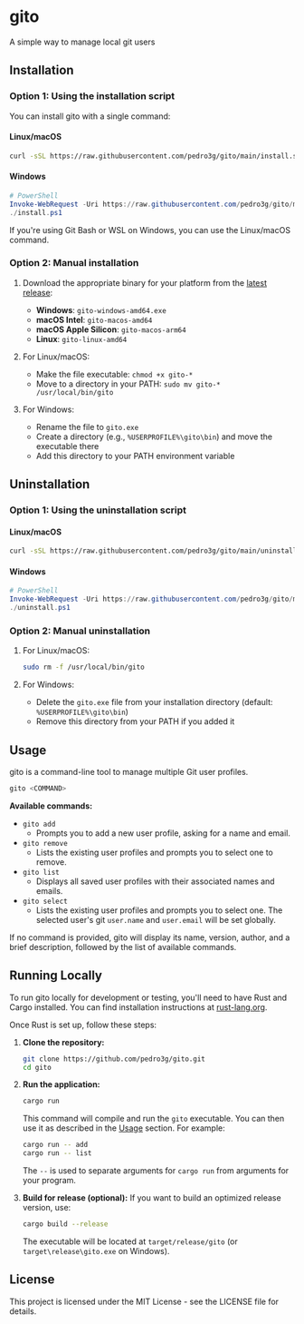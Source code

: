 # gito

A simple way to manage local git users

## Installation

### Option 1: Using the installation script

You can install gito with a single command:

#### Linux/macOS
```bash
curl -sSL https://raw.githubusercontent.com/pedro3g/gito/main/install.sh | bash
```

#### Windows
```powershell
# PowerShell
Invoke-WebRequest -Uri https://raw.githubusercontent.com/pedro3g/gito/main/install.ps1 -OutFile install.ps1
./install.ps1
```

If you're using Git Bash or WSL on Windows, you can use the Linux/macOS command.

### Option 2: Manual installation

1. Download the appropriate binary for your platform from the [latest release](https://github.com/pedro3g/gito/releases/latest):
   - **Windows**: `gito-windows-amd64.exe`
   - **macOS Intel**: `gito-macos-amd64`
   - **macOS Apple Silicon**: `gito-macos-arm64`
   - **Linux**: `gito-linux-amd64`

2. For Linux/macOS:
   - Make the file executable: `chmod +x gito-*`
   - Move to a directory in your PATH: `sudo mv gito-* /usr/local/bin/gito`

3. For Windows:
   - Rename the file to `gito.exe`
   - Create a directory (e.g., `%USERPROFILE%\gito\bin`) and move the executable there
   - Add this directory to your PATH environment variable

## Uninstallation

### Option 1: Using the uninstallation script

#### Linux/macOS
```bash
curl -sSL https://raw.githubusercontent.com/pedro3g/gito/main/uninstall.sh | bash
```

#### Windows
```powershell
# PowerShell
Invoke-WebRequest -Uri https://raw.githubusercontent.com/pedro3g/gito/main/uninstall.ps1 -OutFile uninstall.ps1
./uninstall.ps1
```

### Option 2: Manual uninstallation

1. For Linux/macOS:
   ```bash
   sudo rm -f /usr/local/bin/gito
   ```

2. For Windows:
   - Delete the `gito.exe` file from your installation directory (default: `%USERPROFILE%\gito\bin`)
   - Remove this directory from your PATH if you added it

## Usage

gito is a command-line tool to manage multiple Git user profiles.

```bash
gito <COMMAND>
```

**Available commands:**

*   `gito add`
    *   Prompts you to add a new user profile, asking for a name and email.
*   `gito remove`
    *   Lists the existing user profiles and prompts you to select one to remove.
*   `gito list`
    *   Displays all saved user profiles with their associated names and emails.
*   `gito select`
    *   Lists the existing user profiles and prompts you to select one. The selected user's git `user.name` and `user.email` will be set globally.

If no command is provided, gito will display its name, version, author, and a brief description, followed by the list of available commands.

## Running Locally

To run gito locally for development or testing, you'll need to have Rust and Cargo installed. You can find installation instructions at [rust-lang.org](https://www.rust-lang.org/tools/install).

Once Rust is set up, follow these steps:

1.  **Clone the repository:**
    ```bash
    git clone https://github.com/pedro3g/gito.git
    cd gito
    ```

2.  **Run the application:**
    ```bash
    cargo run
    ```
    This command will compile and run the `gito` executable. You can then use it as described in the [Usage](#usage) section. For example:
    ```bash
    cargo run -- add
    cargo run -- list
    ```
    The `--` is used to separate arguments for `cargo run` from arguments for your program.

3.  **Build for release (optional):**
    If you want to build an optimized release version, use:
    ```bash
    cargo build --release
    ```
    The executable will be located at `target/release/gito` (or `target\release\gito.exe` on Windows).

## License

This project is licensed under the MIT License - see the LICENSE file for details.
